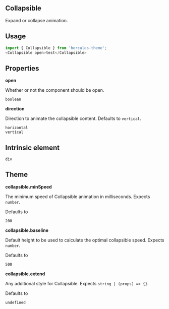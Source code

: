 ## Collapsible
Expand or collapse animation.

## Usage

```javascript
import { Collapsible } from 'hercules-theme';
<Collapsible open>test</Collapsible>
```

## Properties

**open**

Whether or not the component should be open.

```
boolean
```

**direction**

Direction to animate the collapsible content. Defaults to `vertical`.

```
horizontal
vertical
```
  
## Intrinsic element

```
div
```
## Theme
  
**collapsible.minSpeed**

The minimum speed of Collapsible animation in milliseconds. Expects `number`.

Defaults to

```
200
```

**collapsible.baseline**

Default height to be used to calculate the optimal collapsible speed. Expects `number`.

Defaults to

```
500
```

**collapsible.extend**

Any additional style for Collapsible. Expects `string | (props) => {}`.

Defaults to

```
undefined
```
